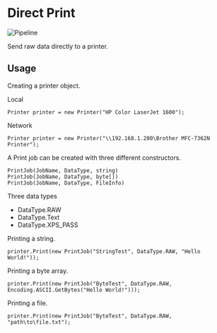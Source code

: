# Direct Print
![Pipeline](https://dev.azure.com/techployee/GitHub%20Pipeline/_apis/build/status/DirectPrint)

Send raw data directly to a printer. 

## Usage

Creating a printer object.

Local
```
Printer printer = new Printer("HP Color LaserJet 1600");
```

Network
```
Printer printer = new Printer("\\192.168.1.200\Brother MFC-7362N Printer");
```

A Print job can be created with three different constructors.
```
PrintJob(JobName, DataType, string)
PrintJob(JobName, DataType, byte[])
PrintJob(JobName, DataType, FileInfo)
```

Three data types
- DataType.RAW
- DataType.Text
- DataType.XPS_PASS


Printing a string.
```
printer.Print(new PrintJob("StringTest", DataType.RAW, "Hello World!"));
```

Printing a byte array.
```
printer.Print(new PrintJob("ByteTest", DataType.RAW, Encoding.ASCII.GetBytes("Hello World!")));
```

Printing a file.
```
printer.Print(new PrintJob("ByteTest", DataType.RAW, "path\to\file.txt");
```

